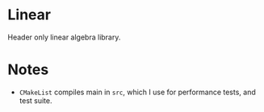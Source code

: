 # Linear
Header only linear algebra library.

# Notes

* `CMakeList` compiles main in `src`, which I use for performance tests, and test suite.